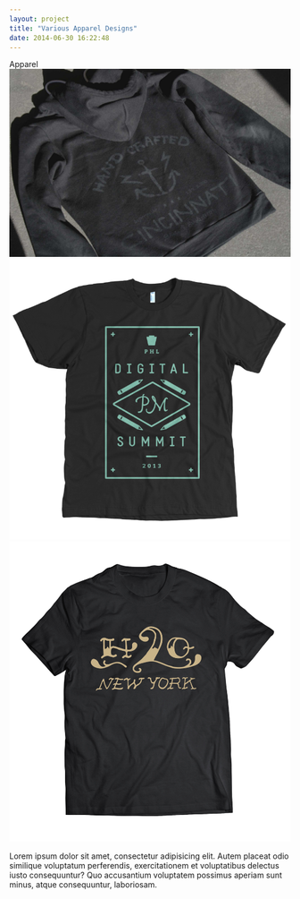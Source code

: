 ```yaml
---
layout: project
title: "Various Apparel Designs"
date: 2014-06-30 16:22:48
---
```


<div class="meta">
  Apparel
</div>

<img src="/images/hoodie.jpg" alt="">

<div class="grid grid-half-gutter">
  <div class="grid-1-2">
    <img src="/images/dpm.png" alt="">
  </div>
  <div class="grid-1-2">
    <img src="/images/h2o.jpg" alt="">
  </div>
</div>

<p>Lorem ipsum dolor sit amet, consectetur adipisicing elit. Autem placeat odio similique voluptatum perferendis, exercitationem et voluptatibus delectus iusto consequuntur? Quo accusantium voluptatem possimus aperiam sunt minus, atque consequuntur, laboriosam.
</p>